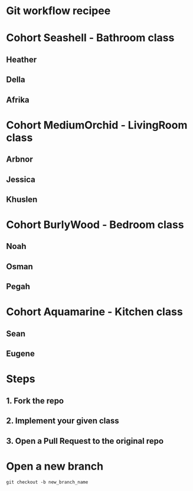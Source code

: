 # Git workflow recipee

# Cohort Seashell - Bathroom class
## Heather
## Della 
## Afrika 

# Cohort MediumOrchid - LivingRoom class
## Arbnor
## Jessica
## Khuslen

# Cohort BurlyWood - Bedroom class
## Noah
## Osman
## Pegah

# Cohort Aquamarine - Kitchen class
## Sean
## Eugene

# Steps
## 1. Fork the repo
## 2. Implement your given class
## 3. Open a Pull Request to the original repo


# Open a new branch

```
git checkout -b new_branch_name
```
